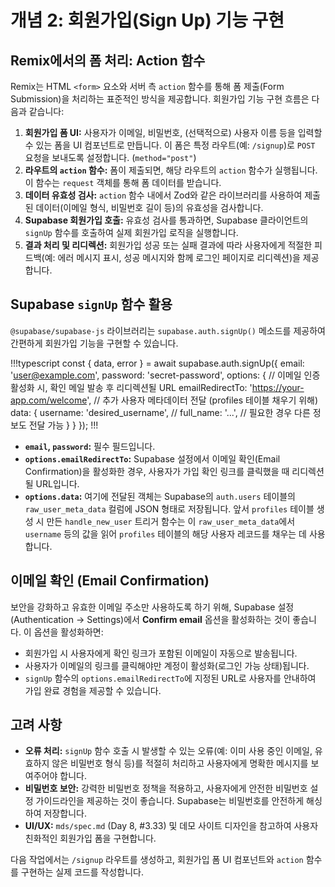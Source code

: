# 개념 2: 회원가입(Sign Up) 기능 구현

## Remix에서의 폼 처리: Action 함수

Remix는 HTML `<form>` 요소와 서버 측 `action` 함수를 통해 폼 제출(Form Submission)을 처리하는 표준적인 방식을 제공합니다. 회원가입 기능 구현 흐름은 다음과 같습니다:

1.  **회원가입 폼 UI:** 사용자가 이메일, 비밀번호, (선택적으로) 사용자 이름 등을 입력할 수 있는 폼을 UI 컴포넌트로 만듭니다. 이 폼은 특정 라우트(예: `/signup`)로 `POST` 요청을 보내도록 설정합니다. (`method="post"`)
2.  **라우트의 `action` 함수:** 폼이 제출되면, 해당 라우트의 `action` 함수가 실행됩니다. 이 함수는 `request` 객체를 통해 폼 데이터를 받습니다.
3.  **데이터 유효성 검사:** `action` 함수 내에서 Zod와 같은 라이브러리를 사용하여 제출된 데이터(이메일 형식, 비밀번호 길이 등)의 유효성을 검사합니다.
4.  **Supabase 회원가입 호출:** 유효성 검사를 통과하면, Supabase 클라이언트의 `signUp` 함수를 호출하여 실제 회원가입 로직을 실행합니다.
5.  **결과 처리 및 리디렉션:** 회원가입 성공 또는 실패 결과에 따라 사용자에게 적절한 피드백(예: 에러 메시지 표시, 성공 메시지와 함께 로그인 페이지로 리디렉션)을 제공합니다.

## Supabase `signUp` 함수 활용

`@supabase/supabase-js` 라이브러리는 `supabase.auth.signUp()` 메소드를 제공하여 간편하게 회원가입 기능을 구현할 수 있습니다.

!!!typescript
const { data, error } = await supabase.auth.signUp({
  email: 'user@example.com',
  password: 'secret-password',
  options: {
    // 이메일 인증 활성화 시, 확인 메일 발송 후 리디렉션될 URL
    emailRedirectTo: 'https://your-app.com/welcome',
    // 추가 사용자 메타데이터 전달 (profiles 테이블 채우기 위해)
    data: {
      username: 'desired_username',
      // full_name: '...', // 필요한 경우 다른 정보도 전달 가능
    }
  }
});
!!!

*   **`email`, `password`:** 필수 필드입니다.
*   **`options.emailRedirectTo`:** Supabase 설정에서 이메일 확인(Email Confirmation)을 활성화한 경우, 사용자가 가입 확인 링크를 클릭했을 때 리디렉션될 URL입니다.
*   **`options.data`:** 여기에 전달된 객체는 Supabase의 `auth.users` 테이블의 `raw_user_meta_data` 컬럼에 JSON 형태로 저장됩니다. 앞서 `profiles` 테이블 생성 시 만든 `handle_new_user` 트리거 함수는 이 `raw_user_meta_data`에서 `username` 등의 값을 읽어 `profiles` 테이블의 해당 사용자 레코드를 채우는 데 사용합니다.

## 이메일 확인 (Email Confirmation)

보안을 강화하고 유효한 이메일 주소만 사용하도록 하기 위해, Supabase 설정(Authentication -> Settings)에서 **Confirm email** 옵션을 활성화하는 것이 좋습니다. 이 옵션을 활성화하면:

*   회원가입 시 사용자에게 확인 링크가 포함된 이메일이 자동으로 발송됩니다.
*   사용자가 이메일의 링크를 클릭해야만 계정이 활성화(로그인 가능 상태)됩니다.
*   `signUp` 함수의 `options.emailRedirectTo`에 지정된 URL로 사용자를 안내하여 가입 완료 경험을 제공할 수 있습니다.

## 고려 사항

*   **오류 처리:** `signUp` 함수 호출 시 발생할 수 있는 오류(예: 이미 사용 중인 이메일, 유효하지 않은 비밀번호 형식 등)를 적절히 처리하고 사용자에게 명확한 메시지를 보여주어야 합니다.
*   **비밀번호 보안:** 강력한 비밀번호 정책을 적용하고, 사용자에게 안전한 비밀번호 설정 가이드라인을 제공하는 것이 좋습니다. Supabase는 비밀번호를 안전하게 해싱하여 저장합니다.
*   **UI/UX:** `mds/spec.md` (Day 8, #3.33) 및 데모 사이트 디자인을 참고하여 사용자 친화적인 회원가입 폼을 구현합니다.

다음 작업에서는 `/signup` 라우트를 생성하고, 회원가입 폼 UI 컴포넌트와 `action` 함수를 구현하는 실제 코드를 작성합니다. 